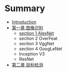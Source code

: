 # Summary

* [Introduction](README.md)
* [第一章 图像识别](chapter1.md)
  * [section 1  AlexNet](chapter1/1st-alexnet.md)
  * section 2 OverFeat
  * section 3 VggNet
  * section 4 GoogLeNet
  * Inception V3
  * ResNet
* [第二章 目标检测](di-er-zhang.md)

